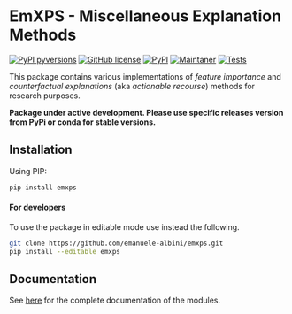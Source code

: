 # EmXPS - Miscellaneous Explanation Methods

[![PyPI pyversions](https://img.shields.io/pypi/pyversions/emxps.svg)](https://pypi.python.org/pypi/emxps/)
[![GitHub license](https://img.shields.io/github/license/emanuele-albini/emxps)](https://github.com/emanuele-albini/emxps/blob/master/LICENSE)
[![PyPI](https://badge.fury.io/py/emxps.svg)](https://pypi.python.org/pypi/emxps/)
[![Maintaner](https://img.shields.io/badge/maintainer-Emanuele-lightgrey)](https://www.emanuelealbini.com)
[![Tests](https://github.com/emanuele-albini/emxps/actions/workflows/tests.yml/badge.svg)](https://github.com/emanuele-albini/emxps/actions/workflows/tests.yml)
<!-- [![Release](https://github.com/emanuele-albini/emxps/actions/workflows/release.yml/badge.svg)](https://github.com/emanuele-albini/emxps/actions/workflows/release.yml) -->

This package contains various implementations of *feature importance* and *counterfactual explanations* (aka *actionable recourse*) methods for research purposes.

**Package under active development. Please use specific releases version from PyPi or conda for stable versions.**

## Installation

Using PIP:

```bash
pip install emxps
```

#### For developers

To use the package in editable mode use instead the following.

```bash
git clone https://github.com/emanuele-albini/emxps.git
pip install --editable emxps
```


## Documentation

See [here](https://emanuele-albini.github.io/emxps) for the complete documentation of the modules.
